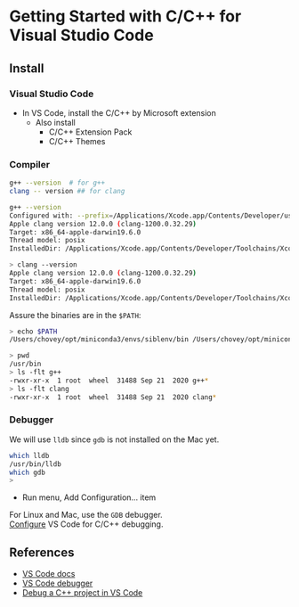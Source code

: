 # Getting Started with C/C++ for Visual Studio Code

## Install

### Visual Studio Code

* In VS Code, install the C/C++ by Microsoft extension
  * Also install
    * C/C++ Extension Pack
    * C/C++ Themes

### Compiler

```bash
g++ --version  # for g++
clang -- version ## for clang

g++ --version
Configured with: --prefix=/Applications/Xcode.app/Contents/Developer/usr --with-gxx-include-dir=/Library/Developer/CommandLineTools/SDKs/MacOSX.sdk/usr/include/c++/4.2.1
Apple clang version 12.0.0 (clang-1200.0.32.29)
Target: x86_64-apple-darwin19.6.0
Thread model: posix
InstalledDir: /Applications/Xcode.app/Contents/Developer/Toolchains/XcodeDefault.xctoolchain/usr/bin

> clang --version
Apple clang version 12.0.0 (clang-1200.0.32.29)
Target: x86_64-apple-darwin19.6.0
Thread model: posix
InstalledDir: /Applications/Xcode.app/Contents/Developer/Toolchains/XcodeDefault.xctoolchain/usr/bin
```

Assure the binaries are in the `$PATH`:

```bash
> echo $PATH
/Users/chovey/opt/miniconda3/envs/siblenv/bin /Users/chovey/opt/miniconda3/condabin /Users/sparta/tools/nvim-osx64/bin /usr/local/bin /usr/bin /bin /usr/sbin /sbin /Library/Apple/usr/bin /Library/TeX/texbin

> pwd
/usr/bin
> ls -flt g++
-rwxr-xr-x  1 root  wheel  31488 Sep 21  2020 g++*
> ls -flt clang
-rwxr-xr-x  1 root  wheel  31488 Sep 21  2020 clang*
```

### Debugger

We will use `lldb` since `gdb` is not installed on the Mac yet.

```bash
which lldb                                                             (siblenv)
/usr/bin/lldb
which gdb                                                              (siblenv)
>
```

* Run menu, Add Configuration... item

For Linux and Mac, use the `GDB` debugger.  
[Configure](https://code.visualstudio.com/docs/cpp/launch-json-reference) VS Code 
for C/C++ debugging.

## References

* [VS Code docs](https://code.visualstudio.com/docs/languages/cpp)
* [VS Code debugger](https://code.visualstudio.com/docs/cpp/cpp-debug)
* [Debug a C++ project in VS Code](https://youtu.be/G9gnSGKYIg4)